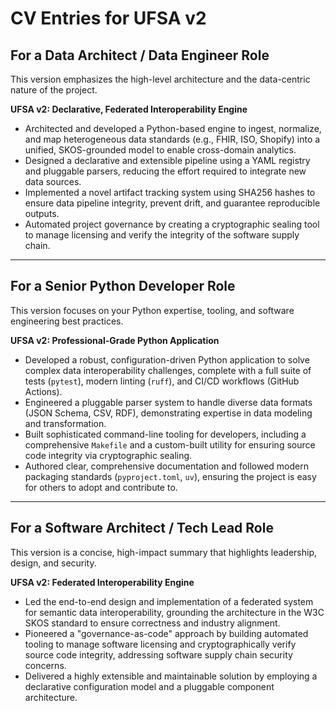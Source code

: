 # CV Entries for UFSA v2

## For a Data Architect / Data Engineer Role

This version emphasizes the high-level architecture and the data-centric nature of the project.

**UFSA v2: Declarative, Federated Interoperability Engine**

* Architected and developed a Python-based engine to ingest, normalize, and map heterogeneous data standards (e.g., FHIR, ISO, Shopify) into a unified, SKOS-grounded model to enable cross-domain analytics.
* Designed a declarative and extensible pipeline using a YAML registry and pluggable parsers, reducing the effort required to integrate new data sources.
* Implemented a novel artifact tracking system using SHA256 hashes to ensure data pipeline integrity, prevent drift, and guarantee reproducible outputs.
* Automated project governance by creating a cryptographic sealing tool to manage licensing and verify the integrity of the software supply chain.

---

## For a Senior Python Developer Role

This version focuses on your Python expertise, tooling, and software engineering best practices.

**UFSA v2: Professional-Grade Python Application**

* Developed a robust, configuration-driven Python application to solve complex data interoperability challenges, complete with a full suite of tests (`pytest`), modern linting (`ruff`), and CI/CD workflows (GitHub Actions).
* Engineered a pluggable parser system to handle diverse data formats (JSON Schema, CSV, RDF), demonstrating expertise in data modeling and transformation.
* Built sophisticated command-line tooling for developers, including a comprehensive `Makefile` and a custom-built utility for ensuring source code integrity via cryptographic sealing.
* Authored clear, comprehensive documentation and followed modern packaging standards (`pyproject.toml`, `uv`), ensuring the project is easy for others to adopt and contribute to.

---

## For a Software Architect / Tech Lead Role

This version is a concise, high-impact summary that highlights leadership, design, and security.

**UFSA v2: Federated Interoperability Engine**

* Led the end-to-end design and implementation of a federated system for semantic data interoperability, grounding the architecture in the W3C SKOS standard to ensure correctness and industry alignment.
* Pioneered a "governance-as-code" approach by building automated tooling to manage software licensing and cryptographically verify source code integrity, addressing software supply chain security concerns.
* Delivered a highly extensible and maintainable solution by employing a declarative configuration model and a pluggable component architecture.